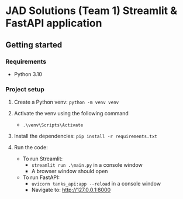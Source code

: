 # JAD Solutions (Team 1) Streamlit & FastAPI application

## Getting started
### Requirements
- Python 3.10

### Project setup
1. Create a Python venv: `python -m venv venv`
	
2. Activate the venv using the following command
	- `.\venv\Scripts\Activate`
	
3. Install the dependencies: `pip install -r requirements.txt`

4. Run the code:
   - To run Streamlit:
     - `streamlit run .\main.py` in a console window
     - A browser window should open
   - To run FastAPI:
     - `uvicorn tanks_api:app --reload` in a console window
     - Navigate to: http://127.0.0.1:8000